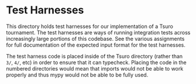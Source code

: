# Test Harnesses

This directory holds test harnesses for our implementation of a Tsuro tournament. The test harnesses are ways of running integration tests across increasingly large portions of this codebase. See the various assignments for full documentation of the expected input format for the test harnesses. 

The test harness code is placed inside of the Tsuro directory (rather than `3/`, `4/`, etc) in order to ensure that it can typecheck. Placing the code in the numbered directories would mean that imports would not be able to work properly and thus mypy would not be able to be fully used. 
